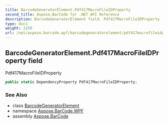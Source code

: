 ```yaml
---
title: BarcodeGeneratorElement.Pdf417MacroFileIDProperty
second_title: Aspose.BarCode for .NET API Reference
description: BarcodeGeneratorElement field. Pdf417MacroFileIDProperty
type: docs
weight: 2250
url: /net/aspose.barcode.wpf/barcodegeneratorelement/pdf417macrofileidproperty/
---
```

## BarcodeGeneratorElement.Pdf417MacroFileIDProperty field

Pdf417MacroFileIDProperty

```csharp
public static DependencyProperty Pdf417MacroFileIDProperty;
```

### See Also

* class [BarcodeGeneratorElement](../)
* namespace [Aspose.BarCode.WPF](../../barcodegeneratorelement/)
* assembly [Aspose.BarCode](../../../)


